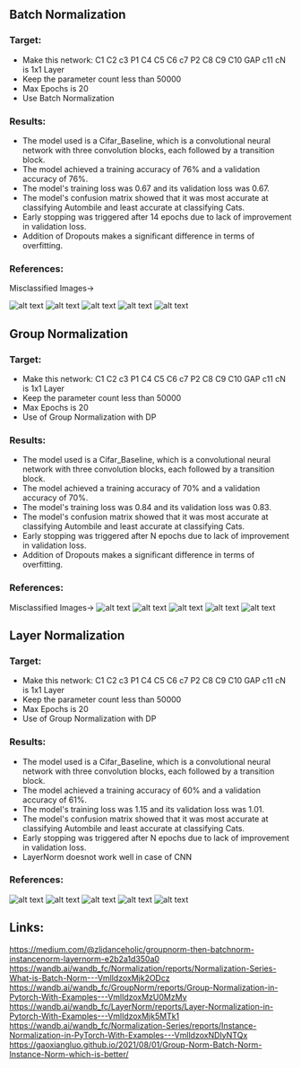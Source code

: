 ## Batch Normalization

### Target:

* Make this network: C1 C2 c3 P1 C4 C5 C6 c7 P2 C8 C9 C10 GAP c11 cN is 1x1 Layer
* Keep the parameter count less than 50000
* Max Epochs is 20
* Use Batch Normalization

### Results:

- The model used is a Cifar_Baseline, which is a convolutional neural network with three convolution blocks, each followed by a transition block.
- The model achieved a training accuracy of 76% and a validation accuracy of 76%.
- The model's training loss was 0.67 and its validation loss was 0.67.
- The model's confusion matrix showed that it was most accurate at classifying Autombile and least accurate at classifying Cats.
- Early stopping was triggered after 14 epochs due to lack of improvement in validation loss.
- Addition of Dropouts makes a significant difference in terms of overfitting.

### References:

Misclassified Images->

![alt text](image.png)
![alt text](image-1.png)
![alt text](image-2.png)
![alt text](image-3.png)
![alt text](image-4.png)


## Group Normalization

### Target:

* Make this network: C1 C2 c3 P1 C4 C5 C6 c7 P2 C8 C9 C10 GAP c11 cN is 1x1 Layer
* Keep the parameter count less than 50000
* Max Epochs is 20
* Use of Group Normalization with DP

### Results:

- The model used is a Cifar_Baseline, which is a convolutional neural network with three convolution blocks, each followed by a transition block.
- The model achieved a training accuracy of 70% and a validation accuracy of 70%.
- The model's training loss was 0.84 and its validation loss was 0.83.
- The model's confusion matrix showed that it was most accurate at classifying Autombile and least accurate at classifying Cats.
- Early stopping was triggered after N epochs due to lack of improvement in validation loss.
- Addition of Dropouts makes a significant difference in terms of overfitting.

### References:

Misclassified Images->
![alt text](image-5.png)
![alt text](image-6.png)
![alt text](image-7.png)
![alt text](image-8.png)
![alt text](image-9.png)


## Layer Normalization

### Target:

* Make this network: C1 C2 c3 P1 C4 C5 C6 c7 P2 C8 C9 C10 GAP c11 cN is 1x1 Layer
* Keep the parameter count less than 50000
* Max Epochs is 20
* Use of Group Normalization with DP

### Results:

- The model used is a Cifar_Baseline, which is a convolutional neural network with three convolution blocks, each followed by a transition block.
- The model achieved a training accuracy of 60% and a validation accuracy of 61%.
- The model's training loss was 1.15 and its validation loss was 1.01.
- The model's confusion matrix showed that it was most accurate at classifying Autombile and least accurate at classifying Cats.
- Early stopping was triggered after N epochs due to lack of improvement in validation loss.
- LayerNorm doesnot work well in case of CNN

### References:

![alt text](image-10.png)
![alt text](image-11.png)
![alt text](image-12.png)
![alt text](image-13.png)
![alt text](image-14.png)
















## Links:
https://medium.com/@zljdanceholic/groupnorm-then-batchnorm-instancenorm-layernorm-e2b2a1d350a0
https://wandb.ai/wandb_fc/Normalization/reports/Normalization-Series-What-is-Batch-Norm---VmlldzoxMjk2ODcz
https://wandb.ai/wandb_fc/GroupNorm/reports/Group-Normalization-in-Pytorch-With-Examples---VmlldzoxMzU0MzMy
https://wandb.ai/wandb_fc/LayerNorm/reports/Layer-Normalization-in-Pytorch-With-Examples---VmlldzoxMjk5MTk1
https://wandb.ai/wandb_fc/Normalization-Series/reports/Instance-Normalization-in-PyTorch-With-Examples---VmlldzoxNDIyNTQx
https://gaoxiangluo.github.io/2021/08/01/Group-Norm-Batch-Norm-Instance-Norm-which-is-better/

